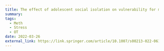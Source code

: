 ```yaml
---
title: The effect of adolescent social isolation on vulnerability for methamphetamine addiction behaviours in female rats
summary: 
tags:
  - Meth
  - Stress
  - OT
date: 2022-03-26
external_link: https://link.springer.com/article/10.1007/s00213-022-06103-x
---
```



